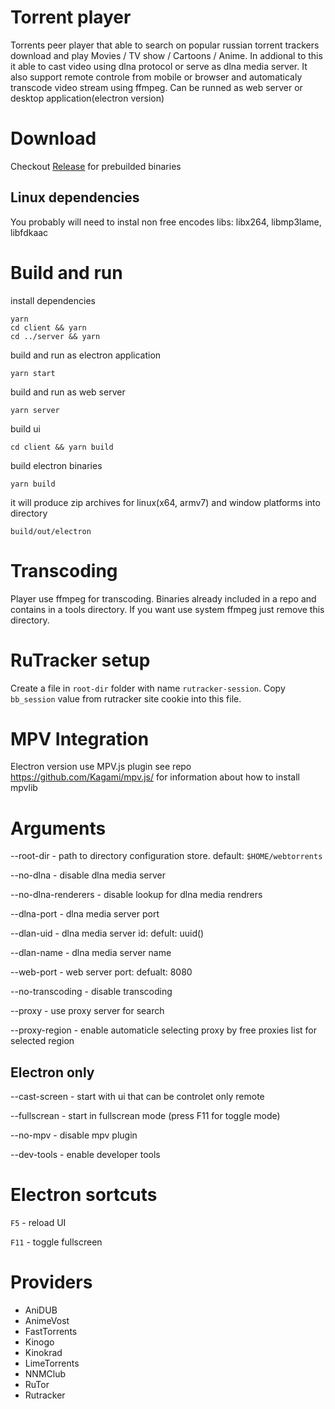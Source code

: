 # Torrent player

Torrents peer player that able to search on popular russian torrent trackers download and play Movies / TV show / Cartoons / Anime.
In addional to this it able to cast video using dlna protocol or serve as dlna media server.
It also support remote controle from mobile or browser and automaticaly transcode video stream using ffmpeg.
Can be runned as web server or desktop application(electron version)

# Download

Checkout [Release](https://github.com/Andro999b/torrent-player/releases) for prebuilded binaries

## Linux dependencies

You probably will need to instal non free encodes libs: libx264, libmp3lame, libfdkaac

# Build and run

install dependencies
```
yarn
cd client && yarn
cd ../server && yarn
```

build and run as electron application
```
yarn start
```

build and run as web server
```
yarn server
```

build ui
```
cd client && yarn build
```

build electron binaries
```
yarn build
```

it will produce zip archives for linux(x64, armv7) and window platforms into directory
```
build/out/electron
```


# Transcoding

Player use ffmpeg for transcoding. Binaries already included in a repo and contains in a tools directory. If you want use system ffmpeg just remove this directory.

# RuTracker setup
Create a file in `root-dir` folder with name `rutracker-session`. Copy `bb_session` value from rutracker site cookie into this file.


# MPV Integration

Electron version use MPV.js plugin see repo https://github.com/Kagami/mpv.js/ for information about how to install mpvlib

# Arguments

--root-dir - path to directory configuration store. default: `$HOME/webtorrents`

--no-dlna - disable dlna media server

--no-dlna-renderers - disable lookup for dlna media rendrers

--dlna-port - dlna media server port

--dlan-uid - dlna media server id: defult: uuid()

--dlan-name - dlna media server name

--web-port - web server port: defualt: 8080

--no-transcoding - disable transcoding

--proxy - use proxy server for search

--proxy-region - enable automaticle selecting proxy by free proxies list for selected region


## Electron only

--cast-screen - start with ui that can be controlet only remote

--fullscrean - start in fullscrean mode (press F11 for toggle mode)

--no-mpv - disable mpv plugin

--dev-tools - enable developer tools

# Electron sortcuts
`F5` - reload UI

`F11` - toggle fullscreen


# Providers
- AniDUB
- AnimeVost
- FastTorrents
- Kinogo
- Kinokrad
- LimeTorrents
- NNMClub
- RuTor
- Rutracker